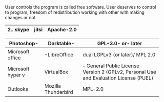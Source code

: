 User controls the program is called free software. User deserves to control to program, freedom of redistribution working with other with making changes or not

2.. skype |  jitsi | Apache-2.0 |
|---------|--------|------------|

 

 

| Photoshop- | Darktable- | GPL-3.0- or- later |
|-------------|------------|-----------------------|
| Microsoft office |-LibreOffice | dual LGPLv3 (or later)/ MPL 2.0 |
| Microsoft hyper v | VirtualBox | – General Public License Version 2 (GPLv2, Personal Use and Evaluation License (PUEL) |
| Outlooks | Mozilla Thunderbird | MPL-2.0 |

 
